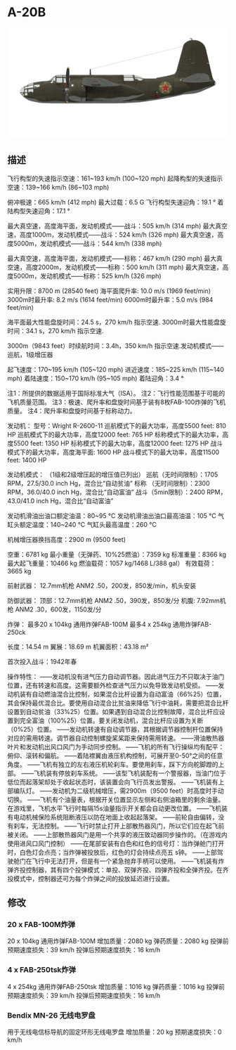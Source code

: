 # A-20B

![a20b](../images/a20b.png)

## 描述

飞行构型的失速指示空速：161~193 km/h (100~120 mph)
起降构型的失速指示空速：139~166 km/h (86~103 mph)

俯冲极速：665 km/h (412 mph)
最大过载：6.5 G
飞行构型失速迎角：19.1 °
着陆构型失速迎角：17.1 °

最大真空速，高度海平面，发动机模式——战斗：505 km/h (314 mph)
最大真空速，高度1000m，发动机模式——战斗：524 km/h (326 mph)
最大真空速，高度5000m，发动机模式——战斗：544 km/h (338 mph)

最大真空速，高度海平面，发动机模式——标称：467 km/h (290 mph)
最大真空速，高度2000m，发动机模式——标称：500 km/h (311 mph)
最大真空速，高度5000m，发动机模式——标称：525 km/h (326 mph)

实用升限：8700 m (28540 feet)
海平面爬升率: 10.0 m/s (1969 feet/min)
3000m时最升率: 8.2 m/s (1614 feet/min)
6000m时最升率：5.0 m/s (984 feet/min)

海平面最大性能盘旋时间：24.5  s，270 km/h 指示空速.
3000m时最大性能盘旋时间：34.1 s，270 km/h 指示空速.

3000m（9843 feet）时续航时间：3.4h，350 km/h 指示空速.发动机模式——巡航，1级增压器

起飞速度：170~195 km/h (105~120 mph)
进近速度：185~225 km/h (115~140 mph)
着陆速度：150~170 km/h (95~105 mph)
着陆迎角：3.4 °

注1：所提供的数据适用于国际标准大气（ISA）。
注2：飞行性能范围基于可能的飞机质量范围。
注3：极速、爬升率和盘旋时间基于装有8枚FAB-100炸弹的飞机质量。
注4：爬升率和盘旋时间基于标称动力。

发动机：
型号：Wright R-2600-11
巡航模式下的最大功率，高度5500 feet: 810 HP
巡航模式下的最大功率，高度12000 feet: 765 HP
标称模式下的最大功率，高度5500 feet: 1350 HP
标称模式下的最大功率，高度12000 feet: 1275 HP
战斗模式下的最大功率，高度海平面: 1600 HP
战斗模式下的最大功率，高度11500 feet: 1400 HP

发动机模式：
（1级和2级增压起的增压值已列出）
巡航（无时间限制）：1705 RPM，27.5/30.0 inch Hg，混合比“自动贫油” 
标称 （无时间限制）：2300 RPM，36.0/40.0 inch Hg，混合比“自动富油” 
战斗（5min限制）：2400 RPM，43.0/41.0 inch Hg，混合比“自动富油” 

发动机滑油出油口额定油温：80~95 °C
发动机滑油出油口最高油温：105 °C
气缸头额定温度：140~240 °C
气缸头最高温度：260 °C

机械增压器换挡高度：2900 m (9500 feet)

空重：6781 kg
最小重量（无弹药、10%25燃油）：7359 kg
标准重量：8366 kg
最大起飞重量：10466 kg
燃油载荷：1057 kg/1468 L/388 gal）
有效载荷：3665 kg

前射武器：
12.7mm机枪 ANM2 .50，200发，850发/min，机头安装

防御武器：
顶部：12.7mm机枪 ANM2 .50，390发，850发/分
机腹: 7.92mm机枪 ANM2 .30，600发，1150发/分

炸弹：
最多20 x 104kg 通用炸弹FAB-100M
最多4 x 254kg 通用炸弹FAB-250ck

长度：14.54 m
翼展：18.69 m
机翼面积：43.18 m²

首次投入战斗：1942年春

操作特性：
——发动机没有进气压力自动调节器。因此进气压力不只取决于油门位置，还有转速和高度。这需要额外检查进气压力以免导致发动机受损。
——发动机装有自动燃油混合比控制，如果混合比杆设置为自动富油（66%25）位置，其会保持最优混合比。要使用自动混合比贫油来降低飞行中油耗，需要把混合比杆设置到自动贫油（33%25）位置。如果遇到自动混合比控制故障，混合比杆应设置到完全富油（100%25）位置。要关闭发动机，混合比杆应设置为关断（0%25）位置。
——发动机转速有自动调节器，其根据调节器控制杆位置保持对应的需用转速。调节器自动控制螺旋桨桨距来保持需用转速。
——滑油散热器叶片和发动机出风口风门为手动同步控制。
——飞机的所有飞行操纵均有配平：俯仰、滚转和偏航。
——着陆襟翼由液压机构控制，可展开至0-50°之间的任意角度。
——飞机有独立的左右液压机轮刹车。要使用刹车，踩下方向舵脚蹬的上部。
——飞机装有停放刹车系统。
——该型飞机装配有一个警报器，当油门位于低位而起落架却处于收起状态时，该装置会向飞行员发出警报。
——飞机装有上部编队灯。
——发动机为二级机械增压，需2900m（9500 feet）时高度时手动切换。
——飞机有个油量表，根据开关位置显示左侧和右侧油箱里的剩余油量。在游戏里，飞机水平飞行时每隔15s油量指示开关都会自动更改位置。
——飞机装有电动机械保险系统阻断液压以防在地面上收起起落架。
——前轮自由偏转，没有刹车，无法控制。
——飞行时禁止打开上部散热器风门，所以它们应在起飞前被关闭。
——上部散热器风门是用一个共享的液压致动器同步操作的。（在游戏内使用进风口风门控制）
——在尾部安装有白色和红色的信号灯：当炸弹舱门打开时，白色灯会点亮；当炸弹被投放后，红色的灯会持续点亮五 s钟。
——上部驾驶舱门在飞行中无法打开，但是有一个紧急抛弃手柄可以使用。
——飞机装有炸弹齐投控制器，其有四个投弹模式：单投、双弹齐投、四弹齐投和全弹齐投。在齐投模式中，控制器还可为每个炸弹之间的投放延迟进行设置。

## 修改


### 20 x FAB-100M炸弹

20 x 104kg 通用炸弹FAB-100M
增加质量：2080 kg
弹药质量：2080 kg
投弹前预期速度损失：39 km/h
投弹后预期速度损失：16 km/h

### 4 x FAB-250tsk炸弹

4 x 254kg 通用炸弹FAB-250tsk
增加质量：1016 kg
弹药质量：1016 kg
投弹前预期速度损失：39 km/h
投弹后预期速度损失：16 km/h

### Bendix MN-26 无线电罗盘

用于无线电信标导航的固定环形无线电罗盘
增加质量：20 kg
预期速度损失：0 km/h